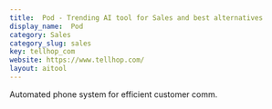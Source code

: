 ```yaml
---
title:  Pod - Trending AI tool for Sales and best alternatives
display_name:  Pod
category: Sales
category_slug: sales
key: tellhop_com
website: https://www.tellhop.com/
layout: aitool
---
```


Automated phone system for efficient customer comm.
